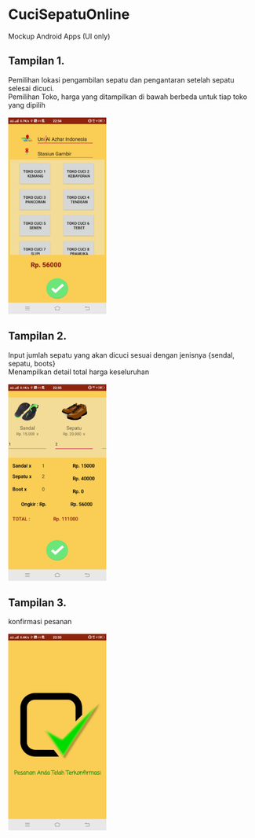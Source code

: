 # CuciSepatuOnline
Mockup Android Apps (UI only)

## Tampilan 1. 
Pemilihan lokasi pengambilan sepatu dan pengantaran setelah sepatu selesai dicuci.<br>
Pemilihan Toko, harga yang ditampilkan di bawah berbeda untuk tiap toko yang dipilih<br><br>
<img src="/pilihlokasi.jpg" width="200" height="400" />


## Tampilan 2. 
Input jumlah sepatu yang akan dicuci sesuai dengan jenisnya {sendal, sepatu, boots}<br>
Menampilkan detail total harga keseluruhan<br><br>
<img src="/inputsepatu.jpg" width="200" height="400" />


## Tampilan 3. 
konfirmasi pesanan<br><br>
<img src="/konfirmasi.jpg" width="200" height="400" />
